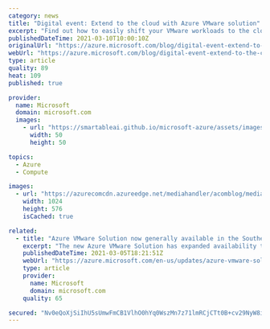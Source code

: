 ```yaml
---
category: news
title: "Digital event: Extend to the cloud with Azure VMware solution"
excerpt: "Find out how to easily shift your VMware workloads to the cloud on your own terms and modernize your investments. "
publishedDateTime: 2021-03-10T10:00:10Z
originalUrl: "https://azure.microsoft.com/blog/digital-event-extend-to-the-cloud-with-azure-vmware-solution/"
webUrl: "https://azure.microsoft.com/blog/digital-event-extend-to-the-cloud-with-azure-vmware-solution/"
type: article
quality: 89
heat: 109
published: true

provider:
  name: Microsoft
  domain: microsoft.com
  images:
    - url: "https://smartableai.github.io/microsoft-azure/assets/images/organizations/microsoft.com-50x50.jpg"
      width: 50
      height: 50

topics:
  - Azure
  - Compute

images:
  - url: "https://azurecomcdn.azureedge.net/mediahandler/acomblog/media/Default/blog/9af9853d-2b31-48ea-b2ee-00e2ad3dc5b6.jpg"
    width: 1024
    height: 576
    isCached: true

related:
  - title: "Azure VMware Solution now generally available in the Southeast Asia region"
    excerpt: "The new Azure VMware Solution has expanded availability to Southeast Asia (Singapore). This update is in addition to the existing availability in US East, US West, West Europe, Australia, Japan East,  UK South, Canada Central, North US, and North Europe (Dublin) regions. "
    publishedDateTime: 2021-03-05T18:21:51Z
    webUrl: "https://azure.microsoft.com/en-us/updates/azure-vmware-solution-now-generally-available-in-the-southeast-asia-region/"
    type: article
    provider:
      name: Microsoft
      domain: microsoft.com
    quality: 65

secured: "Nv0eQoXjSiIhU5sUmwFmCB1VlhO0hYq0WszMn7z71lmRCjCTt0B+cv29NyW8iDDNMFiN+uKxLOcXshxF38ePRjMlPaW0G2Msc0giihT5208vujPXuMP5cpOM1jzs9cKdaxCSFvi563zJYnwybnhyWcpro6jT5P2rf5eQsye7BimMiIHUn5Lps3t2KTfnZxZySTumxHxcgiIbfI1+eZ4MY2Qq82LmyRJjS1L8avJWWEGLNeaz0zmREvT5bM8w5TiunxUv4EgAYV3UAj2Z4pGPHVLJAdiqaTVTeqGYps5td9ETVttxthgRNvLmSsRX6daS+VxaaYYhjeeZnUhZnmNBKGoHs0dRakrOsWlS7Un3cwo=;HZD8RD4l4A7yrSZKevDYiw=="
---
```


